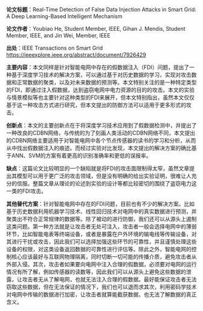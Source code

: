 **论文标题**：Real-Time Detection of False Data Injection Attacks in Smart Grid: A Deep Learning-Based Intelligent Mechanism

**论文作者**：Youbiao He, Student Member, IEEE, Gihan J. Mendis, Student Member, IEEE, and Jin Wei, Member, IEEE

**出处**：IEEE Transactions on Smart Grid https://ieeexplore.ieee.org/abstract/document/7926429

**主要内容**：本文同样是针对智能电网中存在的假数据注入（FDI）问题，提出了一种基于深度学习技术的解决方案，可以通过基于对历史数据的学习，实现对攻击数据和正常数据的聚类，以及对未来数据的预测等。本文特别关注的是一种特定类型的FDI，即通过注入假数据，达到盗窃电网中电力资源的目的的攻击。本文的实验与情景模拟等也主要针对这种类型的FDI来展开，但本文特别指出，虽然本文仅仅基于这一种攻击方式进行研究，但本文提出的防御方法可以适用于更多形式的攻击。

**创新点**：本文的主要创新点在于将深度学习技术应用到了假数据检测中，并提出了一种改良的CDBN网络，与传统的为了刻画人类活动的CDBN网络不同，本文提出的CDBN网络主要适用于对智能电网中各个节点传感器的读书的学习和分析，从而从中找出假数据注入的痕迹。而经过实验对比发现，本文提出的解决方案的确比基于ANN、SVM的方案有着更高的识别准确率和更低的误报率。

**缺点**：这篇论文比较明显的一个缺陷就是将FDI的攻击面限制得太窄，虽然文章提出其模型可以用于更广泛的攻击领域，但是没有明确的给出实验证明，很难让人充分的信服。整篇文章从理论的论述到实验的设计等都比较密切的围绕了盗窃电力这一类的FDI攻击。

**其他替代方案**：针对智能电网中存在的FDI问题，目前也有不少的解决方案。比如基于历史数据利用机器学习技术、线性回归技术对电网中的真实数据进行预测，并聚类出不符合正常规律的数据等。除了被动的进行防御，我们还可以从源头上遏制这类问题。第一种方法就是让攻击者无处可注入，攻击者一般会选择电网中的薄弱环节，比如智能电表等终端设备，或者是暴露在户外环境的输电线等传输设备，对其进行干扰或攻击，因此我们可以选择加强这些环节的可靠性，并且谨慎处理这些设备的权限，对这类设备返回数据的可靠性进行评估等。除此之外，智能电网的控制核心应该最好与互联网物理隔离，同时切断一切可能的传播介质，避免攻击者从外部入侵。其次，攻击者如果要向电网中注入合理的假数据，必须要对电网的运行情况有所了解，例如传感器的读数等，因此我们可以从源头上避免这些数据的泄露，让攻击者无从了解电网，也就无法注入合理的假数据。最好能保证攻击者无法窃取这些数据，但在无法保证的情况下，我们也可以退而求其次，利用密码学技术对电网中传输的数据进行加密，让攻击者就算能截获数据，也无法了解数据的真正含义。

